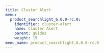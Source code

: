 ```yaml
---
title: Cluster Alert
menu:
  product_searchlight_6.0.0-rc.0:
    identifier: cluster-alert
    name: Cluster Alert
    parent: guides
    weight: 15
menu_name: product_searchlight_6.0.0-rc.0 
---
```

